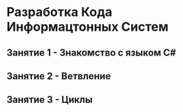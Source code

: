 # Разработка Кода Информацтонных Систем

## Занятие 1 - Знакомство с языком C#

## Занятие 2 - Ветвление

## Занятие 3 - Циклы
